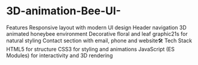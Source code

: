 # 3D-animation-Bee-UI-
Features Responsive layout with modern UI design Header navigation 3D animated honeybee environment Decorative floral and leaf graphic21s for natural styling Contact section with email, phone and website🛠️ Tech Stack HTML5 for structure  CSS3 for styling and animations  JavaScript (ES Modules) for interactivity and 3D rendering  
